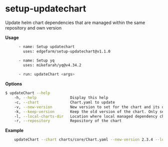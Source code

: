 # setup-updatechart
Update helm chart dependencies that are managed within the same repository and own version

**Usage**

```sh
      - name: Setup updatechart
        uses: edgefarm/setup-updatechart@v1.1.0

      - name: Setup yq
        uses: mikefarah/yq@v4.34.2
    
      - run: updateChart <args>
```


**Options**

```sh
$ updateChart --help
    -h, --help               Display this help
    -c, --chart              Chart.yaml to update
    -v, --new-version        New version to set for the chart and its dependencies
    -k, --keep-version       Keep the old version of the chart. Only sets dependencies versions.
    -l, --local-charts-dir   Location where local managed dependency charts are located
    -r, --repository         Repository of the chart
```

**Example**

```sh
    updateChart --chart charts/core/Chart.yaml --new-version 2.3.4 --local-charts-dir charts --repository oci://ghcr.io/edgefarm/edgefarm.core
```
